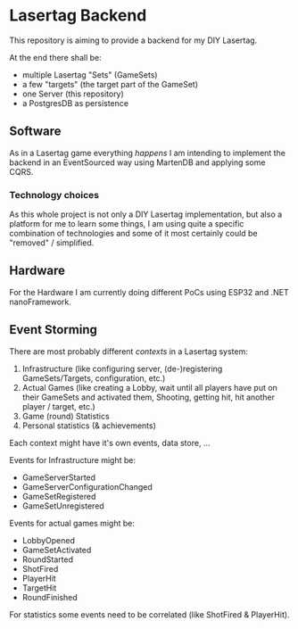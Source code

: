 # Lasertag Backend

This repository is aiming to provide a backend for my DIY Lasertag.

At the end there shall be:
- multiple Lasertag "Sets" (GameSets)
- a few "targets" (the target part of the GameSet)
- one Server (this repository)
- a PostgresDB as persistence

## Software

As in a Lasertag game everything _happens_ I am intending to implement the backend in an EventSourced way using MartenDB and applying some CQRS.

### Technology choices

As this whole project is not only a DIY Lasertag implementation, but also a platform for me to learn some things,
I am using quite a specific combination of technologies and some of it most certainly could be "removed" / simplified.

## Hardware

For the Hardware I am currently doing different PoCs using ESP32 and .NET nanoFramework.


## Event Storming

There are most probably different _contexts_ in a Lasertag system:
1. Infrastructure (like configuring server, (de-)registering GameSets/Targets, configuration, etc.)
2. Actual Games (like creating a Lobby, wait until all players have put on their GameSets and activated them, Shooting, getting hit, hit another player / target, etc.)
3. Game (round) Statistics
4. Personal statistics (& achievements)

Each context might have it's own events, data store, ...

Events for Infrastructure might be:
- GameServerStarted
- GameServerConfigurationChanged
- GameSetRegistered
- GameSetUnregistered

Events for actual games might be:
- LobbyOpened
- GameSetActivated
- RoundStarted
- ShotFired
- PlayerHit
- TargetHit
- RoundFinished

For statistics some events need to be correlated (like ShotFired & PlayerHit).
